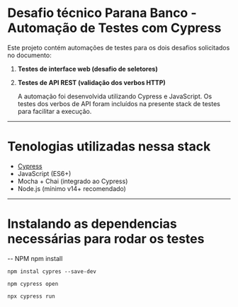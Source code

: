 # Desafio técnico Parana Banco - Automação de Testes com Cypress

Este projeto contém automações de testes para os dois desafios solicitados no documento:

1. **Testes de interface web (desafio de seletores)**
2. **Testes de API REST (validação dos verbos HTTP)**

    A automação foi desenvolvida utilizando Cypress e JavaScript. Os testes dos verbos de API foram incluídos na presente stack de testes para facilitar a execução.
-------

# Tenologias utilizadas nessa stack

- [Cypress](https://www.cypress.io/)
- JavaScript (ES6+)
- Mocha + Chai (integrado ao Cypress)
- Node.js (mínimo v14+ recomendado)

------


# Instalando as dependencias necessárias para rodar os testes

-- NPM
    npm install

    npm instal cypres --save-dev

    npm cypress open

    npx cypress run

